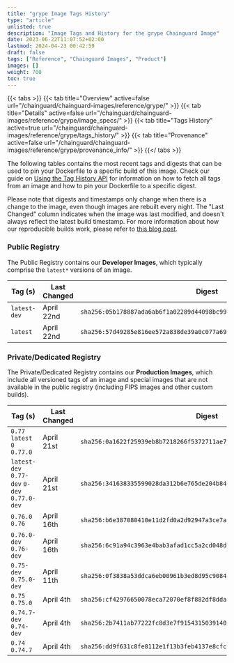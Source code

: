 ```yaml
---
title: "grype Image Tags History"
type: "article"
unlisted: true
description: "Image Tags and History for the grype Chainguard Image"
date: 2023-06-22T11:07:52+02:00
lastmod: 2024-04-23 00:42:59
draft: false
tags: ["Reference", "Chainguard Images", "Product"]
images: []
weight: 700
toc: true
---
```


{{< tabs >}}
{{< tab title="Overview" active=false url="/chainguard/chainguard-images/reference/grype/" >}}
{{< tab title="Details" active=false url="/chainguard/chainguard-images/reference/grype/image_specs/" >}}
{{< tab title="Tags History" active=true url="/chainguard/chainguard-images/reference/grype/tags_history/" >}}
{{< tab title="Provenance" active=false url="/chainguard/chainguard-images/reference/grype/provenance_info/" >}}
{{</ tabs >}}

The following tables contains the most recent tags and digests that can be used to pin your Dockerfile to a specific build of this image. Check our guide on [Using the Tag History API](/chainguard/chainguard-images/using-the-tag-history-api/) for information on how to fetch all tags from an image and how to pin your Dockerfile to a specific digest.

Please note that digests and timestamps only change when there is a change to the image, even though images are rebuilt every night. The "Last Changed" column indicates when the image was last modified, and doesn't always reflect the latest build timestamp. For more information about how our reproducible builds work, please refer to [this blog post](https://www.chainguard.dev/unchained/reproducing-chainguards-reproducible-image-builds).

### Public Registry
The Public Registry contains our **Developer Images**, which typically comprise the `latest*` versions of an image.

| Tag (s)       | Last Changed | Digest                                                                    |
|---------------|--------------|---------------------------------------------------------------------------|
|  `latest-dev` | April 22nd   | `sha256:05b178887ada6ab6f1a02289d44098bc992967745ce085291d762850fc2fe87c` |
|  `latest`     | April 22nd   | `sha256:57d49285e816ee572a838de39a0c077a693dbc1d77f42f8f565f64f1984ff935` |


### Private/Dedicated Registry
The Private/Dedicated Registry contains our **Production Images**, which include all versioned tags of an image and special images that are not available in the public registry (including FIPS images and other custom builds).

| Tag (s)                                       | Last Changed | Digest                                                                    |
|-----------------------------------------------|--------------|---------------------------------------------------------------------------|
|  `0.77` `latest` `0` `0.77.0`                 | April 21st   | `sha256:0a1622f25939eb8b7218266f5372711ae7c171504538c7cc24cfbe0ce2a6e8fc` |
|  `latest-dev` `0.77-dev` `0-dev` `0.77.0-dev` | April 21st   | `sha256:341638335599028da312b6e765de204b84f39028fabe375fc5342f71b8a75ef0` |
|  `0.76.0` `0.76`                              | April 16th   | `sha256:b6e387080410e11d2fd0a2d92947a3ce7a2d8b2827d81a61c7cbc5f376ea8ab6` |
|  `0.76.0-dev` `0.76-dev`                      | April 16th   | `sha256:6c91a94c3963e4bab3afad1cc5a2cd048dc56b7e74f48c940648a4fec3380925` |
|  `0.75-dev` `0.75.0-dev`                      | April 11th   | `sha256:0f3838a53ddca6eb00961b3ed8d95c908453c019432f956416205b6aae95c35d` |
|  `0.75` `0.75.0`                              | April 4th    | `sha256:cf42976650078eca72070ef8f882df8dda648ff6bccaa16c13bc9946692c07a4` |
|  `0.74.7-dev` `0.74-dev`                      | April 4th    | `sha256:2b7411ab77222fc8d3e7f91543150391404b4031e9f9342477e67448ee169adb` |
|  `0.74` `0.74.7`                              | April 4th    | `sha256:dd9f631c8fe8112e1f13b3feb4137e8cfcc5b41a748985d2aaaa6e724e2d28dd` |

